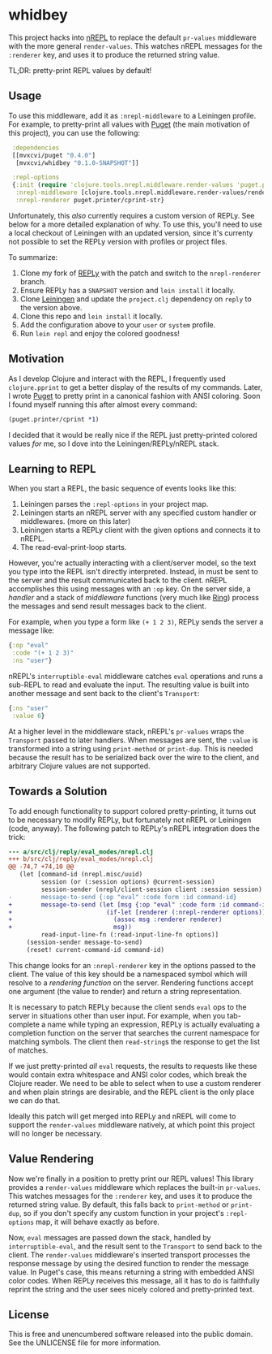 whidbey
=======

This project hacks into [nREPL](https://github.com/clojure/tools.nrepl) to
replace the default `pr-values` middleware with the more general
`render-values`. This watches nREPL messages for the `:renderer` key, and uses
it to produce the returned string value.

TL;DR: pretty-print REPL values by default!

## Usage

To use this middleware, add it as `:nrepl-middleware` to a Leiningen profile.
For example, to pretty-print all values with
[Puget](https://github.com/greglook/puget) (the main motivation of this project),
you can use the following:

```clojure
 :dependencies
 [[mvxcvi/puget "0.4.0"]
  [mvxcvi/whidbey "0.1.0-SNAPSHOT"]]

 :repl-options
 {:init (require 'clojure.tools.nrepl.middleware.render-values 'puget.printer)
  :nrepl-middleware [clojure.tools.nrepl.middleware.render-values/render-values]
  :nrepl-renderer puget.printer/cprint-str}
```

Unfortunately, this _also_ currently requires a custom version of REPLy. See
below for a more detailed explanation of why. To use this, you'll need to use a
local checkout of Leiningen with an updated version, since it's currenty not
possible to set the REPLy version with profiles or project files.

To summarize:
 1. Clone my fork of [REPLy](https://github.com/greglook/reply/tree/nrepl-renderer) with the patch and switch to the `nrepl-renderer` branch.
 2. Ensure REPLy has a `SNAPSHOT` version and `lein install` it locally.
 3. Clone [Leiningen](https://github.com/technomancy/leiningen) and update the `project.clj` dependency on `reply` to the version above.
 4. Clone this repo and `lein install` it locally.
 5. Add the configuration above to your `user` or `system` profile.
 6. Run `lein repl` and enjoy the colored goodness!

## Motivation

As I develop Clojure and interact with the REPL, I frequently used
`clojure.pprint` to get a better display of the results of my commands. Later, I
wrote [Puget](https://github.greglook/puget) to pretty print in a canonical
fashion with ANSI coloring. Soon I found myself running this after almost every
command:

```clojure
(puget.printer/cprint *1)
```

I decided that it would be really nice if the REPL just pretty-printed colored
values _for_ me, so I dove into the Leiningen/REPLy/nREPL stack.

## Learning to REPL

When you start a REPL, the basic sequence of events looks like this:

 1. Leiningen parses the `:repl-options` in your project map.
 2. Leiningen starts an nREPL server with any specified custom handler or
    middlewares. (more on this later)
 3. Leiningen starts a REPLy client with the given options and connects it to
    nREPL.
 4. The read-eval-print-loop starts.

However, you're actually interacting with a client/server model, so the text you
type into the REPL isn't directly interpreted. Instead, in must be sent to the
server and the result communicated back to the client. nREPL accomplishes this
using messages with an `:op` key. On the server side, a _handler_ and a stack of
_middleware_ functions (very much like
[Ring](https://github.com/ring-clojure/ring)) process the messages and send
result messages back to the client.

For example, when you type a form like `(+ 1 2 3)`, REPLy sends the server a
message like:

```clojure
{:op "eval"
 :code "(+ 1 2 3)"
 :ns "user"}
```

nREPL's `interruptible-eval` middleware catches `eval` operations and runs a
sub-REPL to read and evaluate the input. The resulting value is built into
another message and sent back to the client's `Transport`:

```clojure
{:ns "user"
 :value 6}
```

At a higher level in the middleware stack, nREPL's `pr-values` wraps the
`Transport` passed to later handlers. When messages are sent, the `:value` is
transformed into a string using `print-method` or `print-dup`. This is needed
because the result has to be serialized back over the wire to the client, and
arbitrary Clojure values are not supported.

## Towards a Solution

To add enough functionality to support colored pretty-printing, it turns out to
be necessary to modify REPLy, but fortunately not nREPL or Leiningen (code,
anyway). The following patch to REPLy's nREPL integration does the trick:

```diff
--- a/src/clj/reply/eval_modes/nrepl.clj
+++ b/src/clj/reply/eval_modes/nrepl.clj
@@ -74,7 +74,10 @@
   (let [command-id (nrepl.misc/uuid)
         session (or (:session options) @current-session)
         session-sender (nrepl/client-session client :session session)
-        message-to-send {:op "eval" :code form :id command-id}
+        message-to-send (let [msg {:op "eval" :code form :id command-id}]
+                          (if-let [renderer (:nrepl-renderer options)]
+                            (assoc msg :renderer renderer)
+                            msg))
         read-input-line-fn (:read-input-line-fn options)]
     (session-sender message-to-send)
     (reset! current-command-id command-id)
```

This change looks for an `:nrepl-renderer` key in the options passed to the
client. The value of this key should be a namespaced symbol which will resolve
to a _rendering function_ on the server. Rendering functions accept one argument
(the value to render) and return a string representation.

It is necessary to patch REPLy because the client sends `eval` ops to the server
in situations other than user input. For example, when you tab-complete a name
while typing an expression, REPLy is actually evaluating a completion function
on the server that searches the current namespace for matching symbols. The
client then `read-string`s the response to get the list of matches.

If we just pretty-printed _all_ `eval` requests, the results to requests like
these would contain extra whitespace and ANSI color codes, which break the
Clojure reader. We need to be able to select when to use a custom renderer and
when plain strings are desirable, and the REPL client is the only place we can
do that.

Ideally this patch will get merged into REPLy and nREPL will come to support the
`render-values` middleware natively, at which point this project will no longer
be necessary.

## Value Rendering

Now we're finally in a position to pretty print our REPL values! This library
provides a `render-values` middleware which replaces the built-in `pr-values`.
This watches messages for the `:renderer` key, and uses it to produce the
returned string value. By default, this falls back to `print-method` or
`print-dup`, so if you don't specify any custom function in your project's
`:repl-options` map, it will behave exactly as before.

Now, `eval` messages are passed down the stack, handled by `interruptible-eval`,
and the result sent to the `Transport` to send back to the client. The
`render-values` middleware's inserted transport processes the response message
by using the desired function to render the message value. In Puget's case, this
means returning a string with embedded ANSI color codes. When REPLy receives
this message, all it has to do is faithfully reprint the string and the user
sees nicely colored and pretty-printed text.

## License

This is free and unencumbered software released into the public domain.
See the UNLICENSE file for more information.
